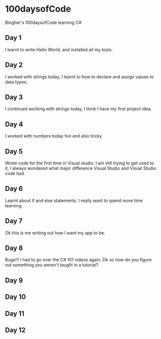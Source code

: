 # 100daysofCode

Blogher's 100daysofCode learning C#

## Day 1
I learnt to write Hello World, and installed all my tools.


## Day 2
I worked with strings today, I learnt to how to declare and assign values to data types. 


## Day 3
I continued working with strings today, I think I have my first project idea.


## Day 4
I worked with numbers today fun and also tricky.


## Day 5
Wrote code for the first time in Visual studio. I am still trying to get used to it, I always wondered what major difference Visual Studio and Visual Studio code had.


## Day 6
Learnt about if and else statements. I really want to spend more time learning.


## Day 7
Ok this is me writing out how I want my app to be. 

## Day 8
Bugs!!! I had to go over the C# 101 videos again. Ok so how do you figure out something you weren't taught in a tutorial?

## Day 9

## Day 10

## Day 11

## Day 12